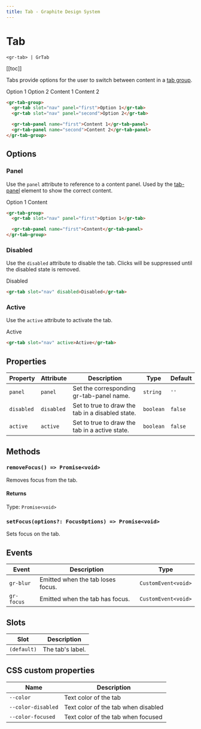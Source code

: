 ```yaml
---
title: Tab - Graphite Design System
---
```


# Tab

`<gr-tab> | GrTab`

[[toc]]

<p class="intro">Tabs provide options for the user to switch between content in a <a href="/components/tab-group">tab group</a>.</p>

<div class="example-block">
  <gr-tab-group>
    <gr-tab slot="nav" panel="first">Option 1</gr-tab>
    <gr-tab slot="nav" panel="second">Option 2</gr-tab>
    <gr-tab-panel name="first">Content 1</gr-tab-panel>
    <gr-tab-panel name="second">Content 2</gr-tab-panel>
  </gr-tab-group> 
</div>

```html
<gr-tab-group>
  <gr-tab slot="nav" panel="first">Option 1</gr-tab>
  <gr-tab slot="nav" panel="second">Option 2</gr-tab>

  <gr-tab-panel name="first">Content 1</gr-tab-panel>
  <gr-tab-panel name="second">Content 2</gr-tab-panel>
</gr-tab-group>
```

## Options

### Panel

Use the `panel` attribute to reference to a content panel. Used by the [tab-panel](/components/tab-panel) element to show the correct content.

<div class="example-block">
  <gr-tab-group>
    <gr-tab slot="nav" panel="first">Option 1</gr-tab>
    <gr-tab-panel name="first">Content</gr-tab-panel>
  </gr-tab-group>
</div>

```html
<gr-tab-group>
  <gr-tab slot="nav" panel="first">Option 1</gr-tab>

  <gr-tab-panel name="first">Content</gr-tab-panel>
</gr-tab-group>
```

### Disabled

Use the `disabled` attribute to disable the tab. Clicks will be suppressed until the disabled state is removed.

<div class="example-block">
  <gr-tab slot="nav" disabled>Disabled</gr-tab>
</div>

```html
<gr-tab slot="nav" disabled>Disabled</gr-tab>
```

### Active

Use the `active` attribute to activate the tab.

<div class="example-block">
  <gr-tab slot="nav"  active>Active</gr-tab>
</div>

```html
<gr-tab slot="nav" active>Active</gr-tab>
```

## Properties

| Property   | Attribute  | Description                                      | Type      | Default |
| ---------- | ---------- | ------------------------------------------------ | --------- | ------- |
| `panel`    | `panel`    | Set the corresponding gr-tab-panel name.         | `string`  | `''`    |
| `disabled` | `disabled` | Set to true to draw the tab in a disabled state. | `boolean` | `false` |
| `active`   | `active`   | Set to true to draw the tab in a active state.   | `boolean` | `false` |

## Methods

### `removeFocus() => Promise<void>`

Removes focus from the tab.

#### Returns

Type: `Promise<void>`

### `setFocus(options?: FocusOptions) => Promise<void>`

Sets focus on the tab.

## Events

| Event      | Description                       | Type                |
| ---------- | --------------------------------- | ------------------- |
| `gr-blur`  | Emitted when the tab loses focus. | `CustomEvent<void>` |
| `gr-focus` | Emitted when the tab has focus.   | `CustomEvent<void>` |

## Slots

| Slot        | Description      |
| ----------- | ---------------- |
| `(default)` | The tab's label. |

## CSS custom properties

| Name               | Description                         |
| ------------------ | ----------------------------------- |
| `--color`          | Text color of the tab               |
| `--color-disabled` | Text color of the tab when disabled |
| `--color-focused`  | Text color of the tab when focused  |
